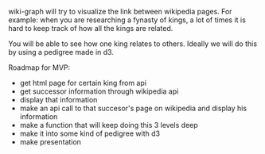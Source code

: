 wiki-graph will try to visualize the link between wikipedia pages.
For example: when you are researching a fynasty of kings, a lot of times it is hard
to keep track of how all the kings are related. 

You will be able to see how one king relates to others. Ideally we will do this by
using a pedigree made in d3. 

Roadmap for MVP:
- get html page for certain king from api  
- get successor information through wikipedia api
- display that information 
- make an api call to that succesor's page on wikipedia and display his information
- make a function that will keep doing this 3 levels deep 
- make it into some kind of pedigree with d3 
- make presentation 

